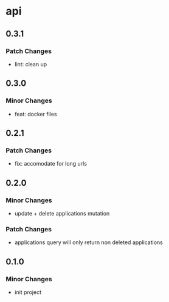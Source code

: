 # api

## 0.3.1

### Patch Changes

- lint: clean up

## 0.3.0

### Minor Changes

- feat: docker files

## 0.2.1

### Patch Changes

- fix: accomodate for long urls

## 0.2.0

### Minor Changes

- update + delete applications mutation

### Patch Changes

- applications query will only return non deleted applications

## 0.1.0

### Minor Changes

- init project
